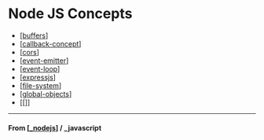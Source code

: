 # Node JS Concepts

- [[buffers]]
- [[callback-concept]]
- [[cors]]
- [[event-emitter]]
- [[event-loop]]
- [[expressjs]]
- [[file-system]]
- [[global-objects]]
- [[]]

---

#### **From** [[_nodejs]] / \_javascript

[//begin]: # "Autogenerated link references for markdown compatibility"
[buffers]: buffers "Buffers"
[callback-concept]: callback-concept "Callbacks Concept"
[cors]: cors "CORS"
[event-emitter]: event-emitter "Event Emitter"
[event-loop]: event-loop "Event loop"
[expressjs]: expressjs "Express JS"
[file-system]: file-system "File System"
[global-objects]: global-objects "Global Objects"
[_nodejs]: ../_nodejs "Node JS"
[//end]: # "Autogenerated link references"
